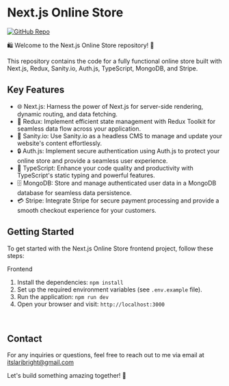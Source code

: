 # Next.js Online Store

[![GitHub Repo](https://img.shields.io/badge/GitHub-Repository-green.svg)](https://github.com/laribright/nextjs-sanity-shop)

🛍️ Welcome to the Next.js Online Store repository! 🚀

This repository contains the code for a fully functional online store built with Next.js, Redux, Sanity.io, Auth.js, TypeScript, MongoDB, and Stripe. 

## Key Features

- 🌐 Next.js: Harness the power of Next.js for server-side rendering, dynamic routing, and data fetching.
- 💼 Redux: Implement efficient state management with Redux Toolkit for seamless data flow across your application.
- 🧩 Sanity.io: Use Sanity.io as a headless CMS to manage and update your website's content effortlessly.
- 🔒 Auth.js: Implement secure authentication using Auth.js to protect your online store and provide a seamless user experience.
- 🌈 TypeScript: Enhance your code quality and productivity with TypeScript's static typing and powerful features.
- 🗄️ MongoDB: Store and manage authenticated user data in a MongoDB database for seamless data persistence.
- 💳 Stripe: Integrate Stripe for secure payment processing and provide a smooth checkout experience for your customers.

## Getting Started

To get started with the Next.js Online Store frontend project, follow these steps:

Frontend <br>
1. Install the dependencies: `npm install` <br>
2. Set up the required environment variables (see `.env.example` file). <br>
3. Run the application: `npm run dev` <br>
4. Open your browser and visit: `http://localhost:3000` <br>
<br>

## Contact

For any inquiries or questions, feel free to reach out to me via email at itslaribright@gmail.com

Let's build something amazing together! 🌟

